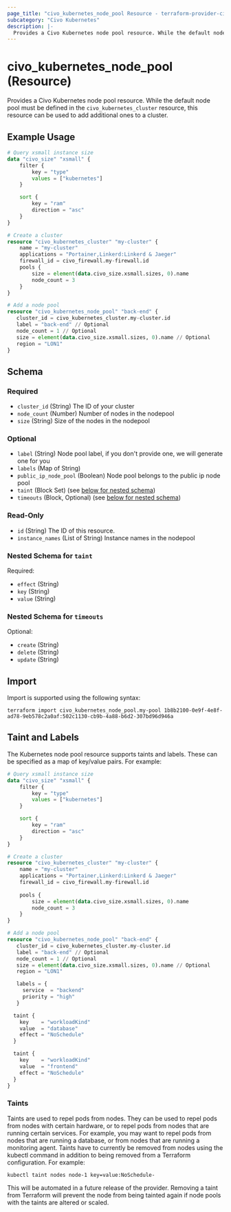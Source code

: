 ```yaml
---
page_title: "civo_kubernetes_node_pool Resource - terraform-provider-civo"
subcategory: "Civo Kubernetes"
description: |-
  Provides a Civo Kubernetes node pool resource. While the default node pool must be defined in the civo_kubernetes_cluster resource, this resource can be used to add additional ones to a cluster.
---
```


# civo_kubernetes_node_pool (Resource)

Provides a Civo Kubernetes node pool resource. While the default node pool must be defined in the `civo_kubernetes_cluster` resource, this resource can be used to add additional ones to a cluster.

## Example Usage

```terraform
# Query xsmall instance size
data "civo_size" "xsmall" {
    filter {
        key = "type"
        values = ["kubernetes"]
    }

    sort {
        key = "ram"
        direction = "asc"
    }
}

# Create a cluster
resource "civo_kubernetes_cluster" "my-cluster" {
    name = "my-cluster"
    applications = "Portainer,Linkerd:Linkerd & Jaeger"
    firewall_id = civo_firewall.my-firewall.id
    pools {
        size = element(data.civo_size.xsmall.sizes, 0).name
        node_count = 3
    }
}

# Add a node pool
resource "civo_kubernetes_node_pool" "back-end" {
   cluster_id = civo_kubernetes_cluster.my-cluster.id
   label = "back-end" // Optional
   node_count = 1 // Optional
   size = element(data.civo_size.xsmall.sizes, 0).name // Optional
   region = "LON1"
}
```

<!-- schema generated by tfplugindocs -->
## Schema

### Required

- `cluster_id` (String) The ID of your cluster
- `node_count` (Number) Number of nodes in the nodepool
- `size` (String) Size of the nodes in the nodepool

### Optional

- `label` (String) Node pool label, if you don't provide one, we will generate one for you
- `labels` (Map of String)
- `public_ip_node_pool` (Boolean) Node pool belongs to the public ip node pool
- `taint` (Block Set) (see [below for nested schema](#nestedblock--taint))
- `timeouts` (Block, Optional) (see [below for nested schema](#nestedblock--timeouts))

### Read-Only

- `id` (String) The ID of this resource.
- `instance_names` (List of String) Instance names in the nodepool

<a id="nestedblock--taint"></a>
### Nested Schema for `taint`

Required:

- `effect` (String)
- `key` (String)
- `value` (String)


<a id="nestedblock--timeouts"></a>
### Nested Schema for `timeouts`

Optional:

- `create` (String)
- `delete` (String)
- `update` (String)

## Import

Import is supported using the following syntax:

```shell
terraform import civo_kubernetes_node_pool.my-pool 1b8b2100-0e9f-4e8f-ad78-9eb578c2a0af:502c1130-cb9b-4a88-b6d2-307bd96d946a
```
## Taint and Labels

The Kubernetes node pool resource supports taints and labels. These can be specified as a map of key/value pairs. For example:

```terraform
# Query xsmall instance size
data "civo_size" "xsmall" {
    filter {
        key = "type"
        values = ["kubernetes"]
    }

    sort {
        key = "ram"
        direction = "asc"
    }
}

# Create a cluster
resource "civo_kubernetes_cluster" "my-cluster" {
    name = "my-cluster"
    applications = "Portainer,Linkerd:Linkerd & Jaeger"
    firewall_id = civo_firewall.my-firewall.id
    
    pools {
        size = element(data.civo_size.xsmall.sizes, 0).name
        node_count = 3
    }
}

# Add a node pool
resource "civo_kubernetes_node_pool" "back-end" {
   cluster_id = civo_kubernetes_cluster.my-cluster.id
   label = "back-end" // Optional
   node_count = 1 // Optional
   size = element(data.civo_size.xsmall.sizes, 0).name // Optional
   region = "LON1"

   labels = {
     service  = "backend"
     priority = "high"
   }

  taint {
    key    = "workloadKind"
    value  = "database"
    effect = "NoSchedule"
  }

  taint {
    key    = "workloadKind"
    value  = "frontend"
    effect = "NoSchedule"
  }
}
```

### Taints

Taints are used to repel pods from nodes. They can be used to repel pods from nodes with certain hardware, or to repel pods from nodes that are running certain services. For example, you may want to repel pods from nodes that are running a database, or from nodes that are running a monitoring agent.
Taints have to currently be removed from nodes using the kubectl command in addition to being removed from a Terraform configuration. For example:

```shell
kubectl taint nodes node-1 key=value:NoSchedule-
```
This will be automated in a future release of the provider. Removing a taint from Terraform will prevent the node from being tainted again if node pools with the taints are altered or scaled.

